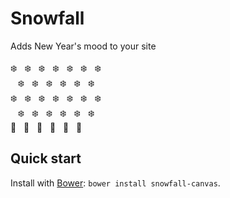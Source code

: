 Snowfall
========

Adds New Year's mood to your site
<br>
<br>
❄️&nbsp;&nbsp;&nbsp;❄️&nbsp;&nbsp;&nbsp;❄️&nbsp;&nbsp;&nbsp;❄️&nbsp;&nbsp;&nbsp;❄️&nbsp;&nbsp;&nbsp;❄️&nbsp;&nbsp;&nbsp;❄️<br>
&nbsp;&nbsp;&nbsp;❄️&nbsp;&nbsp;&nbsp;❄️&nbsp;&nbsp;&nbsp;❄️&nbsp;&nbsp;&nbsp;❄️&nbsp;&nbsp;&nbsp;❄️&nbsp;&nbsp;&nbsp;❄️<br>
❄️&nbsp;&nbsp;&nbsp;❄️&nbsp;&nbsp;&nbsp;❄️&nbsp;&nbsp;&nbsp;❄️&nbsp;&nbsp;&nbsp;❄️&nbsp;&nbsp;&nbsp;❄️&nbsp;&nbsp;&nbsp;❄️<br>
&nbsp;&nbsp;&nbsp;❄️&nbsp;&nbsp;&nbsp;❄️&nbsp;&nbsp;&nbsp;❄️&nbsp;&nbsp;&nbsp;❄️&nbsp;&nbsp;&nbsp;❄️&nbsp;&nbsp;&nbsp;❄️<br>
🎄&nbsp;&nbsp;&nbsp;🎄&nbsp;&nbsp;&nbsp;🎄&nbsp;&nbsp;&nbsp;🎄&nbsp;&nbsp;&nbsp;🎄&nbsp;&nbsp;&nbsp;🎄


Quick start
-----------
Install with [Bower](http://bower.io): `bower install snowfall-canvas`.
